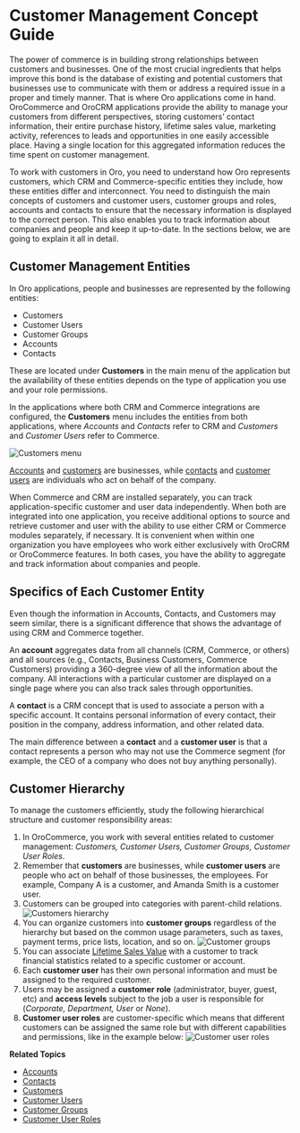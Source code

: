 <a id="concept-guide-customers"></a>

# Customer Management Concept Guide

The power of commerce is in building strong relationships between customers and businesses. One of the most crucial ingredients that helps improve this bond is the database of existing and potential customers that businesses use to communicate with them or address a required issue in a proper and timely manner. That is where Oro applications come in hand. OroCommerce and OroCRM applications provide the ability to manage your customers from different perspectives, storing customers’ contact information, their entire purchase history, lifetime sales value, marketing activity, references to leads and opportunities in one easily accessible place. Having a single location for this aggregated information reduces the time spent on customer management.

To work with customers in Oro, you need to understand how Oro represents customers, which CRM and Commerce-specific entities they include, how these entities differ and interconnect. You need to distinguish the main concepts of customers and customer users, customer groups and roles, accounts and contacts to ensure that the necessary information is displayed to the correct person. This also enables you to track information about companies and people and keep it up-to-date.  In the sections below, we are going to explain it all in detail.

## Customer Management Entities

In Oro applications, people and businesses are represented by the following entities:

* Customers
* Customer Users
* Customer Groups
* Accounts
* Contacts

These are located under **Customers** in the main menu of the application but the availability of these entities depends on the type of application you use and your role permissions.

In the applications where both CRM and Commerce integrations are configured, the **Customers** menu includes the entities from both applications, where *Accounts* and *Contacts* refer to CRM and *Customers* and *Customer Users* refer to Commerce.

![Customers menu](user/img/concept-guides/customers/customers_menu.png)

[Accounts](../../glossary.md#term-Account) and [customers](../../glossary.md#term-Customer) are businesses, while [contacts](../../glossary.md#term-Contact) and [customer users](../../glossary.md#term-Customer-User) are individuals who act on behalf of the company.

When Commerce and CRM are installed separately, you can track application-specific customer and user data independently. When both are integrated into one application, you receive additional options to source and retrieve customer and user with the ability to use either CRM or Commerce modules separately, if necessary. It is convenient when within one organization you have employees who work either exclusively with OroCRM or OroCommerce features. In both cases, you have the ability to aggregate and track information about companies and people.

## Specifics of Each Customer Entity

Even though the information in Accounts, Contacts, and Customers may seem similar, there is a significant difference that shows the advantage of using CRM and Commerce together.

An **account** aggregates data from all channels (CRM, Commerce, or others) and all sources (e.g., Contacts, Business Customers, Commerce Customers) providing a 360-degree view of all the information about the company. All interactions with a particular customer are displayed on a single page where you can also track sales through opportunities.

A **contact** is a CRM concept that is used to associate a person with a specific account. It contains personal information of every contact, their position in the company, address information, and other related data.

The main difference between a **contact** and a **customer user** is that a contact represents a person who may not use the Commerce segment (for example, the CEO of a company who does not buy anything personally).

## Customer Hierarchy

To manage the customers efficiently, study the following hierarchical structure and customer responsibility areas:

1. In OroCommerce, you work with several entities related to customer management: *Customers, Customer Users, Customer Groups, Customer User Roles*.
2. Remember that **customers** are businesses, while **customer users** are people who act on behalf of those businesses, the employees. For example, Company A is a customer, and Amanda Smith is a customer user.
3. Customers can be grouped into categories with parent-child relations.
   ![Customers hierarchy](user/img/concept-guides/customers/customers_hierarchy.png)
4. You can organize customers into **customer groups** regardless of the hierarchy but based on the common usage parameters, such as taxes, payment terms, price lists, location, and so on.
   ![Customer groups](user/img/concept-guides/customers/customer_groups.png)
5. You can associate [Lifetime Sales Value](../../glossary.md#term-Lifetime-Sales-Value) with a customer to track financial statistics related to a specific customer or account.
6. Each **customer user** has their own personal information and must be assigned to the required customer.
7. Users may be assigned a **customer role** (administrator, buyer, guest, etc) and **access levels** subject to the job a user is responsible for (*Corporate, Department, User* or *None*).
8. **Customer user roles** are customer-specific which means that different customers can be assigned the same role but with different capabilities and permissions, like in the example below:
   ![Customer user roles](user/img/concept-guides/customers/customer_user_roles.png)

**Related Topics**

* [Accounts](../../back-office/customers/accounts/index.md#user-guide-accounts)
* [Contacts](../../back-office/customers/contacts/index.md#user-guide-contacts)
* [Customers](../../back-office/customers/customers/index.md#user-guide-customers)
* [Customer Users](../../back-office/customers/customer-users/index.md#user-guide-customers-customer-users)
* [Customer Groups](../../back-office/customers/customer-groups/index.md#user-guide-customer-groups)
* [Customer User Roles](../../back-office/customers/customer-user-roles/index.md#user-guide-customers-customer-user-roles)
